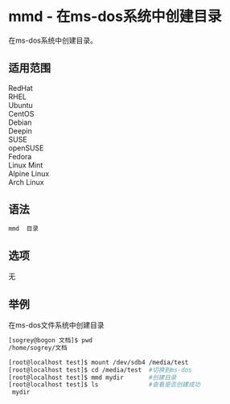 # mmd - 在ms-dos系统中创建目录

在ms-dos系统中创建目录。

## 适用范围

<!-- <div class="svg linux">Linux</div> -->
<div class="svg redhat">RedHat</div>
<div class="svg rhel">RHEL</div>
<div class="svg ubuntu">Ubuntu</div>
<div class="svg centos">CentOS</div>
<div class="svg debian">Debian</div>
<div class="svg deepin">Deepin</div>
<div class="svg suse">SUSE</div>
<div class="svg opensuse">openSUSE</div>
<div class="svg fedora">Fedora</div>
<div class="svg linuxmint">Linux Mint</div>
<!-- <div class="svg mxlinux">MX Linux</div> -->
<div class="svg alpinelinux">Alpine Linux</div>
<div class="svg archlinux">Arch Linux</div>

## 语法

``` bash
mmd  目录
```

## 选项

无

## 举例
在ms-dos文件系统中创建目录
``` bash
[sogrey@bogon 文档]$ pwd
/home/sogrey/文档

[root@localhost test]$ mount /dev/sdb4 /media/test
[root@localhost test]$ cd /media/test  #切换到ms-dos
[root@localhost test]$ mmd mydir       #创建目录
[root@localhost test]$ ls              #查看是否创建成功
 mydir
```

